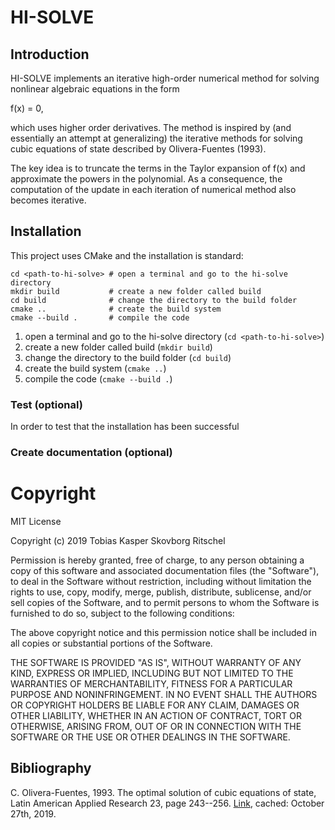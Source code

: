 # HI-SOLVE
## Introduction
HI-SOLVE implements an iterative high-order numerical method for solving nonlinear algebraic equations in the form

  f(x) = 0,
  
which uses higher order derivatives. The method is inspired by (and essentially an attempt at generalizing) the iterative methods for solving cubic equations of state described by Olivera-Fuentes (1993).

The key idea is to truncate the terms in the Taylor expansion of f(x) and approximate the powers in the polynomial. As a consequence, the computation of the update in each iteration of numerical method also becomes iterative.

## Installation
This project uses CMake and the installation is standard:

```
cd <path-to-hi-solve> # open a terminal and go to the hi-solve directory
mkdir build           # create a new folder called build
cd build              # change the directory to the build folder
cmake ..              # create the build system
cmake --build .       # compile the code
```

1. open a terminal and go to the hi-solve directory (`cd <path-to-hi-solve>`)
2. create a new folder called build (`mkdir build`)
3. change the directory to the build folder (`cd build`)
4. create the build system (`cmake ..`)
5. compile the code (`cmake --build .`)

### Test (optional)
In order to test that the installation has been successful

### Create documentation (optional)

# Copyright
MIT License

Copyright (c) 2019 Tobias Kasper Skovborg Ritschel

Permission is hereby granted, free of charge, to any person obtaining a copy
of this software and associated documentation files (the "Software"), to deal
in the Software without restriction, including without limitation the rights
to use, copy, modify, merge, publish, distribute, sublicense, and/or sell
copies of the Software, and to permit persons to whom the Software is
furnished to do so, subject to the following conditions:

The above copyright notice and this permission notice shall be included in all
copies or substantial portions of the Software.

THE SOFTWARE IS PROVIDED "AS IS", WITHOUT WARRANTY OF ANY KIND, EXPRESS OR
IMPLIED, INCLUDING BUT NOT LIMITED TO THE WARRANTIES OF MERCHANTABILITY,
FITNESS FOR A PARTICULAR PURPOSE AND NONINFRINGEMENT. IN NO EVENT SHALL THE
AUTHORS OR COPYRIGHT HOLDERS BE LIABLE FOR ANY CLAIM, DAMAGES OR OTHER
LIABILITY, WHETHER IN AN ACTION OF CONTRACT, TORT OR OTHERWISE, ARISING FROM,
OUT OF OR IN CONNECTION WITH THE SOFTWARE OR THE USE OR OTHER DEALINGS IN THE
SOFTWARE.

## Bibliography
C. Olivera-Fuentes, 1993. The optimal solution of cubic equations of state, Latin American Applied Research 23, page 243--256. [Link](https://www.researchgate.net/publication/233529753_THE_OPTIMAL_SOLUTION_OF_CUBIC_EQUATIONS_OF_STATE), cached: October 27th, 2019.
